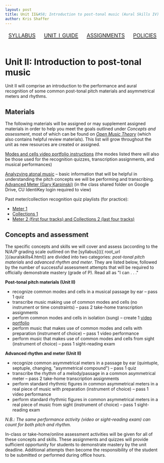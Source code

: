 ```yaml
---
layout: post
title: Unit II&#58; Introduction to post-tonal music (Aural Skills IV)
author: Kris Shaffer
---
```


<div style="text-align: center; font-size: 1.75em; font-variant: small-caps"><a href="./auralskills4.html">syllabus</a>&nbsp;&nbsp;&nbsp;&nbsp;<a href="./as4-unit1.html">unit i guide</a>&nbsp;&nbsp;&nbsp;&nbsp;<a href="./as4-assign.html">assignments</a>&nbsp;&nbsp;&nbsp;&nbsp;<a href="./policies.html">policies</a></div><br/>

# Unit II: Introduction to post-tonal music #

Unit II will comprise an introduction to the performance and aural recognition of some common post-tonal pitch materials and asymmetrical meters and rhythms.

## Materials ##

The following materials will be assigned or may supplement assigned materials in order to help you meet the goals outlined under *Concepts and assessment*, most of which can be found on [*Open Music Theory*](http://openmusictheory.com) (which also contains helpful review materials). This list will grow throughout the unit as new resources are created or assigned.

[Modes and cells video portfolio instructions](materials/as4-unit2modeVideos.html) (the modes listed there will also be those used for the recognition quizzes, transcription assignments, and musical performances)  

[Analyzying atonal music](http://openmusictheory.com/atonal.html) – basic information that will be helpful in understanding the pitch concepts we will be performing and transcribing.  
[Advanced Meter (Gary Karpinski)](https://drive.google.com/a/colorado.edu/file/d/0B9o4hmKNoi6cVEE2R1FaU3d5ZGM/view?usp=sharing) (in the class shared folder on Google Drive, CU IdentiKey login required to view)

Past meter/collection recognition quiz playlists (for practice):

- [Meter 1](http://open.spotify.com/user/kris.shaffer/playlist/4B9vrl5MN9uqtGyALwzcAc)  
- [Collections 1](http://open.spotify.com/user/kris.shaffer/playlist/0nRkibvAYYHivlIIFYM4YG)  
- [Meter 2 (first four tracks) and Collections 2 (last four tracks)](http://open.spotify.com/user/kris.shaffer/playlist/2Lc0C6nwmwiKmAqnnm2jrm)  


## Concepts and assessment ##

The specific concepts and skills we will cover and assess (according to the N/A/P grading scale outlined on the [syllabus]({{ root_url }}/auralskills4.html)) are divided into two categories: *post-tonal pitch materials* and *advanced rhythm and meter*. They are listed below, followed by the number of successful assessment attempts that will be required to officially demonstrate mastery (grade of P). Read all as "I can . . ."

**Post-tonal pitch materials (Unit II)**

- recognize common modes and cells in a musical passage by ear – pass 1 quiz  
- transcribe music making use of common modes and cells (no instrument or time constraints) – pass 2 take-home transcription assignments  
- perform common modes and cells in isolation (sung) – create 1 [video portfolio](materials/as4-unit2modeVideos.html)  
- perform music that makes use of common modes and cells with preparation (instrument of choice) – pass 1 video performance  
- perform music that makes use of common modes and cells from sight (instrument of choice) – pass 1 sight-reading exam  

**Advanced rhythm and meter (Unit II)**

- recognize common asymmetrical meters in a passage by ear (quintuple, septuple, changing, "asymmetrical compound") – pass 1 quiz  
- transcribe the rhythm of a melody/passage in a common asymmetrical meter – pass 2 take-home transcription assignments  
- perform standard rhythmic figures in common asymmetrical meters in a real piece of music with preparation (instrument of choice) – pass 1 video performance  
- perform standard rhythmic figures in common asymmetrical meters in a real piece of music from sight (instrument of choice) – pass 1 sight-reading exam

*N.B.: The same performance activity (video or sight-reading exam) can count for both pitch and rhythm.*

In-class or take-home/online assessment activities will be given for all of these concepts and skills. These assignments and quizzes will provide sufficient opportunity for students to demonstrate mastery by the unit deadline. Additional attempts then become the responsibility of the student to be submitted or performed during office hours.

